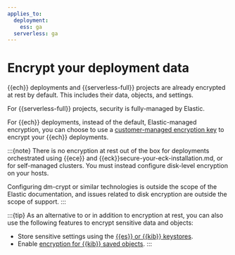 ```yaml
---
applies_to:
  deployment:
    ess: ga
  serverless: ga
---
```


# Encrypt your deployment data

{{ech}} deployments and {{serverless-full}} projects are already encrypted at rest by default. This includes their data, objects, and settings. 

For {{serverless-full}} projects, security is fully-managed by Elastic. 

For {{ech}} deployments, instead of the default, Elastic-managed encryption, you can choose to use a [customer-managed encryption key](encrypt-deployment-with-customer-managed-encryption-key.md) to encrypt your {{ech}} deployments.


:::{note}
There is no encryption at rest out of the box for deployments orchestrated using {{ece}} and {{eck}}secure-your-eck-installation.md, or for self-managed clusters. You must instead configure disk-level encryption on your hosts. 

Configuring dm-crypt or similar technologies is outside the scope of the Elastic documentation, and issues related to disk encryption are outside the scope of support.
:::


:::{tip}
As an alternative to or in addition to encryption at rest, you can also use the following features to encrypt sensitive data and objects: 

- Store sensitive settings using the [{{es}} or {{kib}} keystores](secure-settings.md).
- Enable [encryption for {{kib}} saved objects](secure-saved-objects.md).
:::
